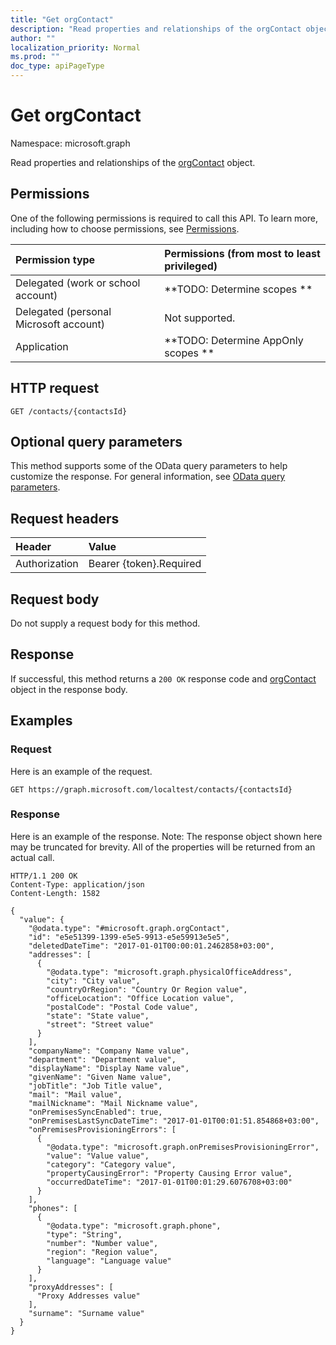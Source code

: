 ```yaml
---
title: "Get orgContact"
description: "Read properties and relationships of the orgContact object."
author: ""
localization_priority: Normal
ms.prod: ""
doc_type: apiPageType
---
```


# Get orgContact

Namespace: microsoft.graph

Read properties and relationships of the [orgContact](../resources/orgcontact.md) object.

## Permissions
One of the following permissions is required to call this API. To learn more, including how to choose permissions, see [Permissions](/concepts/permissions-reference.md).

|Permission type|Permissions (from most to least privileged)|
|:---|:---|
|Delegated (work or school account)|**TODO: Determine scopes **|
|Delegated (personal Microsoft account)|Not supported.|
|Application|**TODO: Determine AppOnly scopes **|

## HTTP request
<!-- {
  "blockType": "ignored"
}
-->
``` http
GET /contacts/{contactsId}
```

## Optional query parameters
This method supports some of the OData query parameters to help customize the response. For general information, see [OData query parameters](/graph/query-parameters).

## Request headers
|Header|Value|
|:---|:---|
|Authorization|Bearer {token}.Required|

## Request body
Do not supply a request body for this method.

## Response
If successful, this method returns a `200 OK` response code and [orgContact](../resources/orgcontact.md) object in the response body.

## Examples

### Request
Here is an example of the request.
<!-- {
  "blockType": "request",
  "name": "get_orgcontact"
}
-->
``` http
GET https://graph.microsoft.com/localtest/contacts/{contactsId}
```

### Response
Here is an example of the response. Note: The response object shown here may be truncated for brevity. All of the properties will be returned from an actual call.
<!-- {
  "blockType": "response",
  "truncated": true,
  "@odata.type": "microsoft.graph.orgContact"
}
-->
``` http
HTTP/1.1 200 OK
Content-Type: application/json
Content-Length: 1582

{
  "value": {
    "@odata.type": "#microsoft.graph.orgContact",
    "id": "e5e51399-1399-e5e5-9913-e5e59913e5e5",
    "deletedDateTime": "2017-01-01T00:00:01.2462858+03:00",
    "addresses": [
      {
        "@odata.type": "microsoft.graph.physicalOfficeAddress",
        "city": "City value",
        "countryOrRegion": "Country Or Region value",
        "officeLocation": "Office Location value",
        "postalCode": "Postal Code value",
        "state": "State value",
        "street": "Street value"
      }
    ],
    "companyName": "Company Name value",
    "department": "Department value",
    "displayName": "Display Name value",
    "givenName": "Given Name value",
    "jobTitle": "Job Title value",
    "mail": "Mail value",
    "mailNickname": "Mail Nickname value",
    "onPremisesSyncEnabled": true,
    "onPremisesLastSyncDateTime": "2017-01-01T00:01:51.854868+03:00",
    "onPremisesProvisioningErrors": [
      {
        "@odata.type": "microsoft.graph.onPremisesProvisioningError",
        "value": "Value value",
        "category": "Category value",
        "propertyCausingError": "Property Causing Error value",
        "occurredDateTime": "2017-01-01T00:01:29.6076708+03:00"
      }
    ],
    "phones": [
      {
        "@odata.type": "microsoft.graph.phone",
        "type": "String",
        "number": "Number value",
        "region": "Region value",
        "language": "Language value"
      }
    ],
    "proxyAddresses": [
      "Proxy Addresses value"
    ],
    "surname": "Surname value"
  }
}
```


